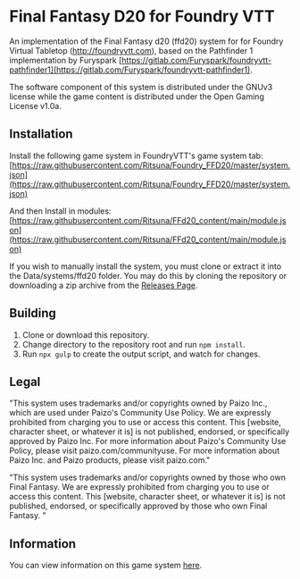 # Final Fantasy D20 for Foundry VTT

An implementation of the Final Fantasy d20 (ffd20) system for for Foundry 
Virtual Tabletop (http://foundryvtt.com), based on the Pathfinder 1 
implementation by Furyspark [https://gitlab.com/Furyspark/foundryvtt-pathfinder1](https://gitlab.com/Furyspark/foundryvtt-pathfinder1).

The software component of this system is distributed under the GNUv3 license
while the game content is distributed under the Open Gaming License v1.0a.

## Installation

Install the following game system in FoundryVTT's game system tab: [https://raw.githubusercontent.com/Ritsuna/Foundry_FFD20/master/system.json](https://raw.githubusercontent.com/Ritsuna/Foundry_FFD20/master/system.json)

And then Install in modules: [https://raw.githubusercontent.com/Ritsuna/FFd20_content/main/module.json](https://raw.githubusercontent.com/Ritsuna/FFd20_content/main/module.json)

If you wish to manually install the system, you must clone or extract it into
the Data/systems/ffd20 folder. You may do this by cloning the repository or
downloading a zip archive from the [Releases Page](https://github.com/Ritsuna/ffd20-foundry/releases).

## Building

1. Clone or download this repository.
2. Change directory to the repository root and run `npm install`.
3. Run `npx gulp` to create the output script, and watch for changes.

## Legal

"This system uses trademarks and/or copyrights owned by Paizo Inc., which are used under Paizo's Community Use Policy. We are expressly prohibited from charging you to use or access this content. This [website, character sheet, or whatever it is] is not published, endorsed, or specifically approved by Paizo Inc. For more information about Paizo's Community Use Policy, please visit paizo.com/communityuse. For more information about Paizo Inc. and Paizo products, please visit paizo.com."


"This system uses trademarks and/or copyrights owned by those who own Final Fantasy. We are expressly prohibited from charging you to use or access this content. This [website, character sheet, or whatever it is] is not published, endorsed, or specifically approved by those who own Final Fantasy. "

## Information

You can view information on this game system [here](https://www.finalfantasyd20.com/).
